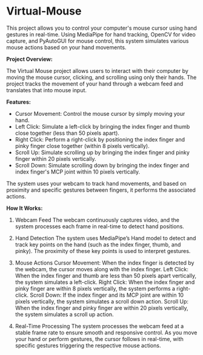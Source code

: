 # Virtual-Mouse
This project allows you to control your computer's mouse cursor using hand gestures in real-time. Using MediaPipe for hand tracking, OpenCV for video capture, and PyAutoGUI for mouse control, this system simulates various mouse actions based on your hand movements.

<b>Project Overview:</b>

The Virtual Mouse project allows users to interact with their computer by moving the mouse cursor, clicking, and scrolling using only their hands. The project tracks the movement of your hand through a webcam feed and translates that into mouse input.

<b>Features:</b>
<ul>
<li>Cursor Movement: Control the mouse cursor by simply moving your hand.</li>
<li>Left Click: Simulate a left-click by bringing the index finger and thumb close together (less than 50 pixels apart).</li>
<li>Right Click: Perform a right-click by positioning the index finger and pinky finger close together (within 8 pixels vertically).</li>
<li>Scroll Up: Simulate scrolling up by bringing the index finger and pinky finger within 20 pixels vertically.</li>
<li>Scroll Down: Simulate scrolling down by bringing the index finger and index finger's MCP joint within 10 pixels vertically.</li>
</ul>  
The system uses your webcam to track hand movements, and based on proximity and specific gestures between fingers, it performs the associated actions.

<b>How It Works:</b>

1. Webcam Feed
The webcam continuously captures video, and the system processes each frame in real-time to detect hand positions.

2. Hand Detection
The system uses MediaPipe’s Hand model to detect and track key points on the hand (such as the index finger, thumb, and pinky). The proximity of these key points is used to interpret gestures.

3. Mouse Actions
Cursor Movement: When the index finger is detected by the webcam, the cursor moves along with the index finger.
Left Click: When the index finger and thumb are less than 50 pixels apart vertically, the system simulates a left-click.
Right Click: When the index finger and pinky finger are within 8 pixels vertically, the system performs a right-click.
Scroll Down: If the index finger and its MCP joint are within 10 pixels vertically, the system simulates a scroll down action.
Scroll Up: When the index finger and pinky finger are within 20 pixels vertically, the system simulates a scroll up action.

4. Real-Time Processing
The system processes the webcam feed at a stable frame rate to ensure smooth and responsive control. As you move your hand or perform gestures, the cursor follows in real-time, with specific gestures triggering the respective mouse actions. 
